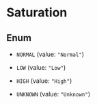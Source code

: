
# Saturation

## Enum


* `NORMAL` (value: `"Normal"`)

* `LOW` (value: `"Low"`)

* `HIGH` (value: `"High"`)

* `UNKNOWN` (value: `"Unknown"`)



